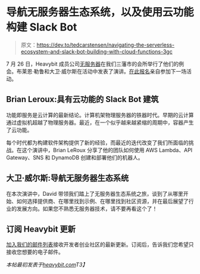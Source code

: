 # 导航无服务器生态系统，以及使用云功能构建 Slack Bot

> 原文：<https://dev.to/tedcarstensen/navigating-the-serverless-ecosystem-and-slack-bot-building-with-cloud-functions-3gc>

7 月 26 日，Heavybit 成员公司[无服务器](https://serverless.com/)在我们三藩市的会所举行了他们的例会。布莱恩·勒鲁和大卫·威尔斯在活动中发表了演讲。[在此报名](https://www.meetup.com/Serverless/)亲自参加下一场活动。

## Brian Leroux:具有云功能的 Slack Bot 建筑

功能即服务是云计算的最新结论。计算机架物理服务器的铁器时代。早期的云计算通过虚拟机超越了物理服务器。最近，在一个似乎越来越紧缩的周期中，容器产生了云功能。

每个时代都为构建软件架构提供了新的经验，而最近的迭代改变了我们所面临的挑战。在这个演讲中，Brian LeRoux 分享了他的团队如何使用 AWS Lambda、API Gateway、SNS 和 DynamoDB 创建和部署他们的机器人。

## 大卫·威尔斯:导航无服务器生态系统

在本次演讲中，David 带领我们踏上了无服务器生态系统之旅，谈到了从哪里开始、如何选择提供商、在哪里找到示例、在哪里找到社区资源，并在最后展望了行业的发展方向。如果您不熟悉无服务器技术，请不要再看这个了！

## 订阅 Heavybit 更新

[加入我们的邮件列表](https://heavybit.typeform.com/to/o2fjMn)接收开发者创业社区的最新更新。订阅后，告诉我们您希望只接收您想要的电子邮件。

*本帖最初发表于[heavybit.com](https://www.heavybit.com/library/blog/navigating-the-serverless-ecosystem-and-slack-bot-building-with-cloud-functions/)T3】*